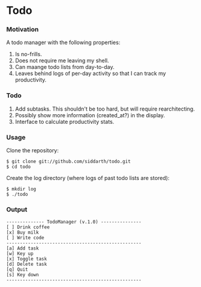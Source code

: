 # Todo

### Motivation
A todo manager with the following properties:

1. Is no-frills.
2. Does not require me leaving my shell.
3. Can maange todo lists from day-to-day.
4. Leaves behind logs of per-day activity so that
   I can track my productivity.

### Todo

1. Add subtasks. This shouldn't be too hard, but will require
   rearchitecting.
2. Possibly show more information (created_at?) in the display.
3. Interface to calculate productivity stats.

### Usage

Clone the repository:

    $ git clone git://github.com/siddarth/todo.git
    $ cd todo

Create the log directory (where logs of past todo lists are stored):

    $ mkdir log
    $ ./todo

### Output

    -------------- TodoManager (v.1.0) ---------------
    [ ] Drink coffee
    [x] Buy milk
    [ ] Write code
    --------------------------------------------------
    [a] Add task
    [w] Key up
    [x] Toggle task
    [d] Delete task
    [q] Quit
    [s] Key down
    --------------------------------------------------
